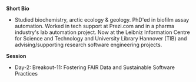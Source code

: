 **Short Bio**

- Studied biochemistry, arctic ecology & geology. PhD'ed in biofilm assay automation. Worked in tech support at Prezi.com and in a pharma industry's lab automation project. Now at the Leibniz Information Centre for Science and Technology and University Library Hannover (TIB) and advising/supporting research software engineering projects.

**Session**

- Day-2: Breakout-11: Fostering FAIR Data and Sustainable Software Practices
